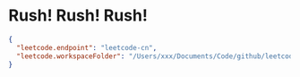 # Rush! Rush! Rush!

```json
{
  "leetcode.endpoint": "leetcode-cn",
  "leetcode.workspaceFolder": "/Users/xxx/Documents/Code/github/leetcode"
}
```
